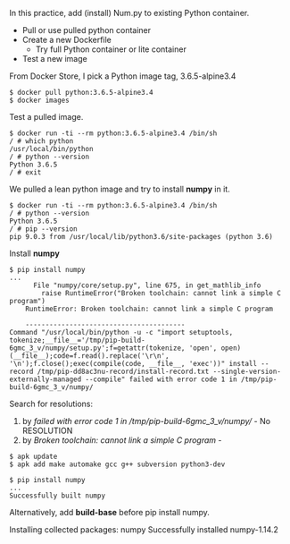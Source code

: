 In this practice, add (install) Num.py to existing Python container.
* Pull or use pulled python container
* Create a new Dockerfile
  * Try full Python container or lite container
* Test a new image

From Docker Store, I pick a Python image tag, 3.6.5-alpine3.4
```
$ docker pull python:3.6.5-alpine3.4
$ docker images
```
Test a pulled image.
``` Test python manuall
$ docker run -ti --rm python:3.6.5-alpine3.4 /bin/sh
/ # which python
/usr/local/bin/python
/ # python --version
Python 3.6.5
/ # exit
```
We pulled a lean python image and try to install __numpy__ in it. 
```
$ docker run -ti --rm python:3.6.5-alpine3.4 /bin/sh
/ # python --version
Python 3.6.5
/ # pip --version
pip 9.0.3 from /usr/local/lib/python3.6/site-packages (python 3.6)
```

Install __numpy__
``` Install numpy using pip
$ pip install numpy
...
      File "numpy/core/setup.py", line 675, in get_mathlib_info
        raise RuntimeError("Broken toolchain: cannot link a simple C program")
    RuntimeError: Broken toolchain: cannot link a simple C program

    ----------------------------------------
Command "/usr/local/bin/python -u -c "import setuptools, tokenize;__file__='/tmp/pip-build-6gmc_3_v/numpy/setup.py';f=getattr(tokenize, 'open', open)(__file__);code=f.read().replace('\r\n', '\n');f.close();exec(compile(code, __file__, 'exec'))" install --record /tmp/pip-dd8ac3nu-record/install-record.txt --single-version-externally-managed --compile" failed with error code 1 in /tmp/pip-build-6gmc_3_v/numpy/
```
Search for resolutions:
1. by *failed with error code 1 in /tmp/pip-build-6gmc_3_v/numpy/* - No RESOLUTION
2. by *Broken toolchain: cannot link a simple C program* - 
```
$ apk update
$ apk add make automake gcc g++ subversion python3-dev 

$ pip install numpy
...
Successfully built numpy
```
Alternatively, add __build-base__ before pip install numpy.

Installing collected packages: numpy
Successfully installed numpy-1.14.2
```


